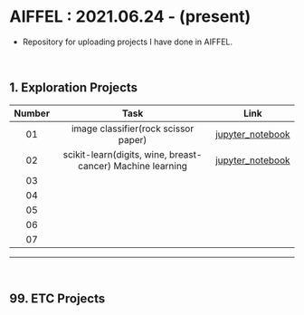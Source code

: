 # AIFFEL : 2021.06.24 - (present)
* Repository for uploading projects I have done in AIFFEL.

<br/>

## 1. Exploration Projects

| Number | Task | Link |
| :---: | :---: | :---: |
| 01 | image classifier(rock scissor paper) | [jupyter_notebook](https://github.com/minji2744/AIFFEL/blob/master/E1_rock_scissors_papers.ipynb) |
| 02 | scikit-learn(digits, wine, breast-cancer) Machine learning | [jupyter_notebook]() |
| 03 |  |  |
| 04 |  |  |
| 05 |  |  |
| 06 |  |  |
| 07 |  |  |

<hr/>

<br/>

## 99. ETC Projects
